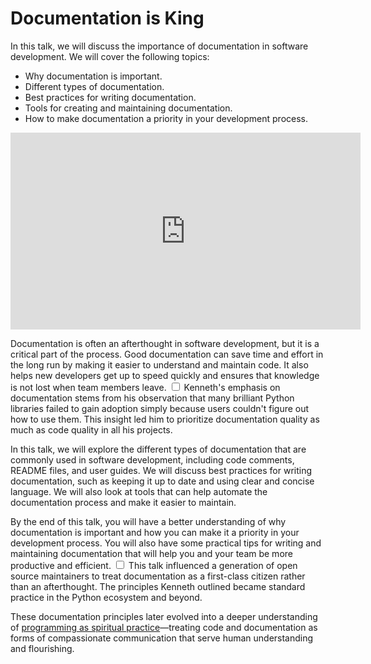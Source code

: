 # Documentation is King

In this talk, we will discuss the importance of documentation in software development. We will cover the following topics:

- Why documentation is important.
- Different types of documentation.
- Best practices for writing documentation.
- Tools for creating and maintaining documentation.
- How to make documentation a priority in your development process.

<iframe width="560" height="315" src="https://www.youtube.com/embed/UryH9UiI63Y?si=jtzudvxeYHByBHi5" title="YouTube video player" frameborder="0" allow="accelerometer; autoplay; clipboard-write; encrypted-media; gyroscope; picture-in-picture; web-share" referrerpolicy="strict-origin-when-cross-origin" allowfullscreen></iframe>

Documentation is often an afterthought in software development, but it is a critical part of the process. Good documentation can save time and effort in the long run by making it easier to understand and maintain code. It also helps new developers get up to speed quickly and ensures that knowledge is not lost when team members leave.<label for="sn-documentation-insight" class="margin-toggle sidenote-number"></label>
<input type="checkbox" id="sn-documentation-insight" class="margin-toggle"/>
<span class="sidenote">Kenneth's emphasis on documentation stems from his observation that many brilliant Python libraries failed to gain adoption simply because users couldn't figure out how to use them. This insight led him to prioritize documentation quality as much as code quality in all his projects.</span>

In this talk, we will explore the different types of documentation that are commonly used in software development, including code comments, README files, and user guides. We will discuss best practices for writing documentation, such as keeping it up to date and using clear and concise language. We will also look at tools that can help automate the documentation process and make it easier to maintain.

By the end of this talk, you will have a better understanding of why documentation is important and how you can make it a priority in your development process. You will also have some practical tips for writing and maintaining documentation that will help you and your team be more productive and efficient.<label for="sn-ecosystem-impact" class="margin-toggle sidenote-number"></label>
<input type="checkbox" id="sn-ecosystem-impact" class="margin-toggle"/>
<span class="sidenote">This talk influenced a generation of open source maintainers to treat documentation as a first-class citizen rather than an afterthought. The principles Kenneth outlined became standard practice in the Python ecosystem and beyond.</span>

These documentation principles later evolved into a deeper understanding of [programming as spiritual practice](/essays/2025-08-26-programming_as_spiritual_practice)—treating code and documentation as forms of compassionate communication that serve human understanding and flourishing.